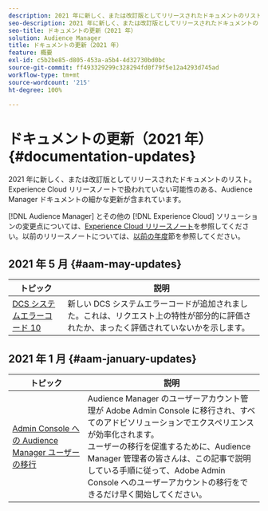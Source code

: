 ```yaml
---
description: 2021 年に新しく、または改訂版としてリリースされたドキュメントのリスト。Experience Cloud リリースノートで扱われていない可能性のある、Audience Manager ドキュメントの細かな更新が含まれています。
seo-description: 2021 年に新しく、または改訂版としてリリースされたドキュメントのリスト。Experience Cloud リリースノートで扱われていない可能性のある、Audience Manager ドキュメントの細かな更新が含まれています。
seo-title: ドキュメントの更新（2021 年）
solution: Audience Manager
title: ドキュメントの更新（2021 年）
feature: 概要
exl-id: c5b2be85-d805-453a-a5b4-4d32730bd0bc
source-git-commit: ff493329299c328294fd0f79f5e12a4293d745ad
workflow-type: tm+mt
source-wordcount: '215'
ht-degree: 100%

---
```


# ドキュメントの更新（2021 年） {#documentation-updates}

2021 年に新しく、または改訂版としてリリースされたドキュメントのリスト。Experience Cloud リリースノートで扱われていない可能性のある、Audience Manager ドキュメントの細かな更新が含まれています。

[!DNL Audience Manager] とその他の [!DNL Experience Cloud] ソリューションの変更点については、[Experience Cloud リリースノート](https://docs.adobe.com/content/help/ja-JP/release-notes/experience-cloud/current.html)を参照してください。以前のリリースノートについては、[以前の年度](../docs-updates/docs-2020.md)節を参照してください。

## 2021 年 5 月 {#aam-may-updates}

| トピック | 説明 |
|--- |----|
| [DCS システムエラーコード 10](../api/dcs-intro/dcs-api-reference/dcs-error-codes.md) | 新しい DCS システムエラーコードが追加されました。これは、リクエスト上の特性が部分的に評価されたか、まったく評価されていないかを示します。 |

## 2021 年 1 月 {#aam-january-updates}

| トピック | 説明 |
|--- |----|
| [Admin Console への Audience Manager ユーザーの移行](/help/using/features/administration/admin-console-migration.md) | Audience Manager のユーザーアカウント管理が Adobe Admin Console に移行され、すべてのアドビソリューションでエクスペリエンスが効率化されます。<br> ユーザーの移行を促進するために、Audience Manager 管理者の皆さんは、この記事で説明している手順に従って、Adobe Admin Console へのユーザーアカウントの移行をできるだけ早く開始してください。 |

